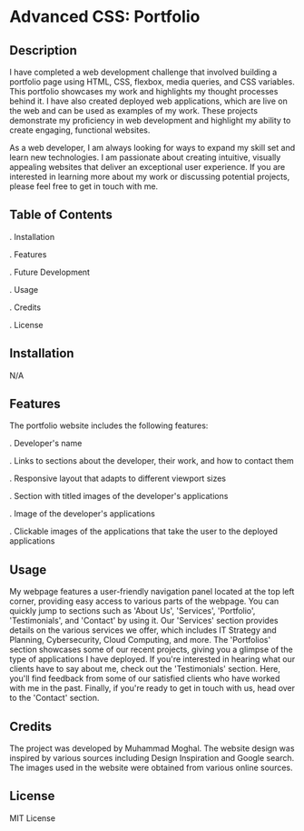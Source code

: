 # Advanced CSS: Portfolio

## Description

I have completed a web development challenge that involved building a portfolio page using HTML, CSS, flexbox, media queries, and CSS variables. This portfolio showcases my work and highlights my thought processes behind it. I have also created deployed web applications, which are live on the web and can be used as examples of my work. These projects demonstrate my proficiency in web development and highlight my ability to create engaging, functional websites.

As a web developer, I am always looking for ways to expand my skill set and learn new technologies. I am passionate about creating intuitive, visually appealing websites that deliver an exceptional user experience. If you are interested in learning more about my work or discussing potential projects, please feel free to get in touch with me.

## Table of Contents

.   Installation

.   Features

.   Future Development

.   Usage

.   Credits

.   License

## Installation

N/A

## Features

The portfolio website includes the following features:

.   Developer's name

.   Links to sections about the developer, their work, and how to contact them

.   Responsive layout that adapts to different viewport sizes

.   Section with titled images of the developer's applications

.   Image of the developer's applications

.   Clickable images of the applications that take the user to the deployed applications


## Usage

My webpage features a user-friendly navigation panel located at the top left corner, providing easy access to various parts of the webpage. You can quickly jump to sections such as 'About Us', 'Services', 'Portfolio', 'Testimonials', and 'Contact' by using it. Our 'Services' section provides details on the various services we offer, which includes IT Strategy and Planning, Cybersecurity, Cloud Computing, and more. The 'Portfolios' section showcases some of our recent projects, giving you a glimpse of the type of applications I have deployed. If you're interested in hearing what our clients have to say about me, check out the 'Testimonials' section. Here, you'll find feedback from some of our satisfied clients who have worked with me in the past. Finally, if you're ready to get in touch with us, head over to the 'Contact' section.

## Credits

The project was developed by Muhammad Moghal. The website design was inspired by various sources including Design Inspiration and Google search. The images used in the website were obtained from various online sources.

## License

MIT License
